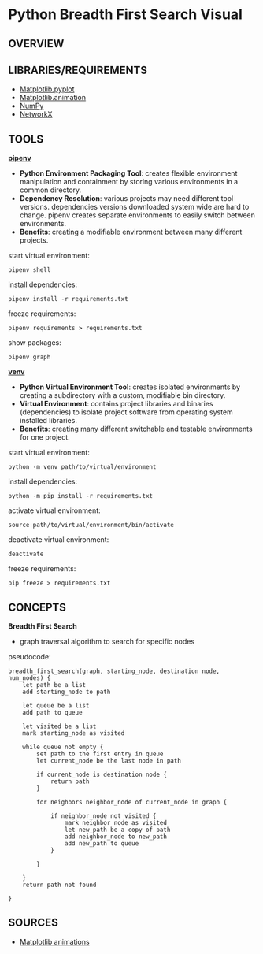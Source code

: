 # Python Breadth First Search Visual

## OVERVIEW


## LIBRARIES/REQUIREMENTS
- [Matplotlib.pyplot](https://matplotlib.org/3.5.3/api/_as_gen/matplotlib.pyplot.html)
- [Matplotlib.animation](https://matplotlib.org/stable/api/animation_api.html)
- [NumPy](https://numpy.org)
- [NetworkX](https://networkx.org)

## TOOLS
[**pipenv**](https://pipenv.pypa.io/en/latest/)
- **Python Environment Packaging Tool**: creates flexible environment manipulation and containment by storing various environments in a common directory.
- **Dependency Resolution**: various projects may need different tool versions. dependencies versions downloaded system wide are hard to change. pipenv creates separate environments to easily switch between environments.  
- **Benefits**: creating a modifiable environment between many different projects.

start virtual environment:  
```shell
pipenv shell
```
install dependencies:
```shell
pipenv install -r requirements.txt
```
freeze requirements:
```shell
pipenv requirements > requirements.txt
```
show packages:
```shell
pipenv graph
```

[**venv**](https://docs.python.org/3/library/venv.html)
- **Python Virtual Environment Tool**: creates isolated environments by creating a subdirectory with a custom, modifiable bin directory.
- **Virtual Environment**: contains project libraries and binaries (dependencies) to isolate project software from operating system installed libraries.
- **Benefits**: creating many different switchable and testable environments for one project.

start virtual environment:
```shell
python -m venv path/to/virtual/environment
```
install dependencies:
```shell
python -m pip install -r requirements.txt
```
activate virtual environment:
```shell
source path/to/virtual/environment/bin/activate
```
deactivate virtual environment:
```shell
deactivate
```
freeze requirements:
```shell
pip freeze > requirements.txt
```

## CONCEPTS
**Breadth First Search**
- graph traversal algorithm to search for specific nodes

pseudocode: 
```pseudo
breadth_first_search(graph, starting_node, destination node, num_nodes) {
    let path be a list
    add starting_node to path

    let queue be a list
    add path to queue

    let visited be a list
    mark starting_node as visited

    while queue not empty {
        set path to the first entry in queue
        let current_node be the last node in path

        if current_node is destination node {
            return path
        }

        for neighbors neighbor_node of current_node in graph {

            if neighbor_node not visited {
                mark neighbor_node as visited
                let new_path be a copy of path
                add neighbor_node to new_path
                add new_path to queue
            }

        }

    }
    return path not found

}
```

## SOURCES
- [Matplotlib animations](https://matplotlib.org/stable/users/explain/animations/animations.html)